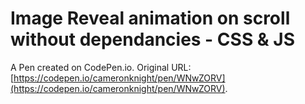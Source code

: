 # Image Reveal animation on scroll without dependancies - CSS & JS

A Pen created on CodePen.io. Original URL: [https://codepen.io/cameronknight/pen/WNwZORV](https://codepen.io/cameronknight/pen/WNwZORV).


